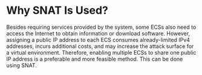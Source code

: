# Why SNAT Is Used?<a name="nat_faq_001"></a>

Besides requiring services provided by the system, some ECSs also need to access the Internet to obtain information or download software. However, assigning a public IP address to each ECS consumes already-limited IPv4 addresses, incurs additional costs, and may increase the attack surface for a virtual environment. Therefore, enabling multiple ECSs to share one public IP address is a preferable and more feasible method. This can be done using SNAT.

